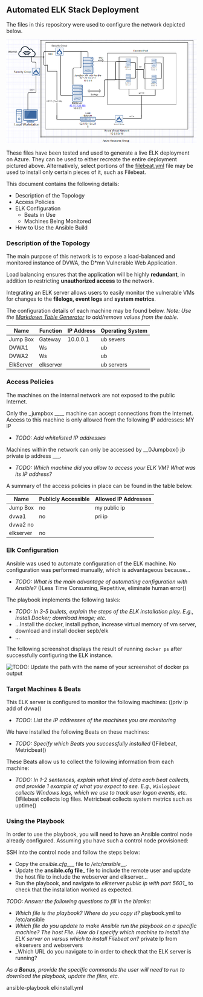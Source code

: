 ## Automated ELK Stack Deployment

The files in this repository were used to configure the network depicted below.

![Network Diagram](Diagrams/NetworkDiagram.png)

These files have been tested and used to generate a live ELK deployment on Azure. They can be used to either recreate the entire deployment pictured above. Alternatively, select portions of the [filebeat.yml](https://github.com/spatzmic/Cloud-Security/blob/master/filebeat.yml) file may be used to install only certain pieces of it, such as Filebeat.

This document contains the following details:
- Description of the Topology
- Access Policies
- ELK Configuration
  - Beats in Use
  - Machines Being Monitored
- How to Use the Ansible Build


### Description of the Topology

The main purpose of this network is to expose a load-balanced and monitored instance of DVWA, the D*mn Vulnerable Web Application.

Load balancing ensures that the application will be highly **redundant**, in addition to restricting **unauthorized access** to the network.

Integrating an ELK server allows users to easily monitor the vulnerable VMs for changes to the **filelogs, event logs** and **system metrics**.

The configuration details of each machine may be found below.
_Note: Use the [Markdown Table Generator](http://www.tablesgenerator.com/markdown_tables) to add/remove values from the table_.

| Name     | Function | IP Address | Operating System |
|----------|----------|------------|------------------|
| Jump Box | Gateway  | 10.0.0.1   | ub severs         |
| DVWA1    |  Ws        |            |     ub             |
| DVWA2    |   Ws       |            |     ub             |
| ElkServer|    elkserver      |            |   ub servers               |

### Access Policies

The machines on the internal network are not exposed to the public Internet. 

Only the _jumpbox  ____ machine can accept connections from the Internet. Access to this machine is only allowed from the following IP addresses: MY IP 
- _TODO: Add whitelisted IP addresses_

Machines within the network can only be accessed by __()Jumpbox() jb private ip address ___.
- _TODO: Which machine did you allow to access your ELK VM? What was its IP address?_

A summary of the access policies in place can be found in the table below.

| Name     | Publicly Accessible | Allowed IP Addresses |
|----------|---------------------|----------------------|
| Jump Box | no             | my public ip    |
|  dvwa1        |    no                 |         pri ip             |
|  dvwa2      no
| elkserver    |      no                |

### Elk Configuration

Ansible was used to automate configuration of the ELK machine. No configuration was performed manually, which is advantageous because...
- _TODO: What is the main advantage of automating configuration with Ansible?_ ()Less Time Consuming, Repetitive, eliminate human error()

The playbook implements the following tasks:
- _TODO: In 3-5 bullets, explain the steps of the ELK installation play. E.g., install Docker; download image; etc._
- ...Install the docker, install python, increase virtual memory of vm server, download and install docker sepb/elk
- ...

The following screenshot displays the result of running `docker ps` after successfully configuring the ELK instance.

![TODO: Update the path with the name of your screenshot of docker ps output](Images/docker_ps_output.png)

### Target Machines & Beats
This ELK server is configured to monitor the following machines: ()priv ip add of dvwa()
- _TODO: List the IP addresses of the machines you are monitoring_

We have installed the following Beats on these machines:
- _TODO: Specify which Beats you successfully installed_ ()Filebeat, Metricbeat()

These Beats allow us to collect the following information from each machine:
- _TODO: In 1-2 sentences, explain what kind of data each beat collects, and provide 1 example of what you expect to see. E.g., `Winlogbeat` collects Windows logs, which we use to track user logon events, etc._ ()Filebeat collects log files.  Metricbeat collects system metrics such as uptime()

### Using the Playbook
In order to use the playbook, you will need to have an Ansible control node already configured. Assuming you have such a control node provisioned: 

SSH into the control node and follow the steps below:
- Copy the _ansible.cfg____ file to _/etc/ansible___.
- Update the __ansible.cfg file___ file to include the remote user and update the host file to include the webserver and elkserver...
- Run the playbook, and navigate to _elkserver public ip with port 5601__ to check that the installation worked as expected.

_TODO: Answer the following questions to fill in the blanks:_
- _Which file is the playbook? Where do you copy it?_ playbook.yml to /etc/ansible
- _Which file do you update to make Ansible run the playbook on a specific machine?  The host File. How do I specify which machine to install the ELK server on versus which to install Filebeat on?_ private Ip from elkservers and webservers
- _Which URL do you navigate to in order to check that the ELK server is running?

_As a **Bonus**, provide the specific commands the user will need to run to download the playbook, update the files, etc._

ansible-playbook elkinstall.yml

